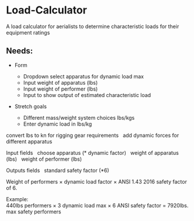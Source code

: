 # Load-Calculator
A load calculator for aerialists to determine characteristic loads for their equipment ratings


## Needs:

- Form
  - Dropdown select apparatus for dynamic load max  
  - Input weight of apparatus (lbs)  
  - Input weight of performer (lbs)  
  - Input to show output of estimated characteristic load

- Stretch goals
  - Different mass/weight system choices lbs/kgs
  - Enter dynamic load in lbs/kg

convert lbs to kn for rigging gear requirements  
add dynamic forces for different apparatus  

Input fields  
choose apparatus (* dynamic factor)  
weight of apparatus (lbs)  
weight of performer (lbs)  

Outputs fields  
standard safety factor (*6)  


Weight of performers × dynamic load factor × ANSI 1.43 2016 safety factor of 6.

Example:  
440lbs performers × 3 dynamic load max × 6 ANSI safety factor = 7920lbs. max safety performers
